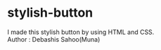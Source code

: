# stylish-button
I made this stylish button by using HTML and CSS.
<br>
Author : Debashis Sahoo(Muna)
